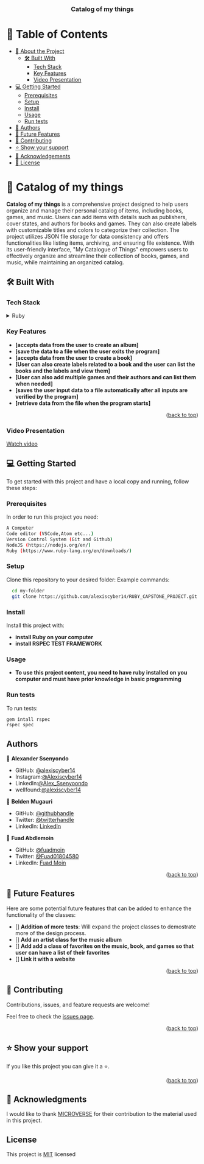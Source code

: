 <div align="center">
  <h3><b>Catalog of my things</b></h3>
</div>

# 📗 Table of Contents

- [📖 About the Project](#about-project)
  - [🛠 Built With](#built-with)
    - [Tech Stack](#tech-stack)
    - [Key Features](#key-features)
     - [Video Presentation](#presentation)
- [💻 Getting Started](#getting-started)
  - [Prerequisites](#prerequisites)
  - [Setup](#setup)
  - [Install](#install)
  - [Usage](#usage)
  - [Run tests](#run-tests)
- [👥 Authors](#authors)
- [🔭 Future Features](#future-features)
- [🤝 Contributing](#contributing)
- [⭐️ Show your support](#support)
- [🙏 Acknowledgements](#acknowledgements)
- [📝 License](#license)

<!-- PROJECT DESCRIPTION -->

# 📖 Catalog of my things <a name="about-project"></a>

**Catalog of my things** is a comprehensive project designed to help users organize and manage their personal catalog of items, including books, games, and music. Users can add items with details such as publishers, cover states, and authors for books and games. They can also create labels with customizable titles and colors to categorize their collection. The project utilizes JSON file storage for data consistency and offers functionalities like listing items, archiving, and ensuring file existence. With its user-friendly interface, "My Catalogue of Things" empowers users to effectively organize and streamline their collection of books, games, and music, while maintaining an organized catalog.

## 🛠 Built With <a name="built-with"></a>

### Tech Stack <a name="tech-stack"></a>

<details>
  <summary>Ruby</summary>
  <ul>
    <li><a href="https://ruby.org/">Ruby</a></li>
  </ul>
</details>

### Key Features <a name="key-features"></a>

- **[accepts data from the user to create an album]**
- **[save the data to a file when the user exits the program]**
- **[accepts data from the user to create a book]**
- **[User can also create labels related to a book and  the user can list the books and the labels and view them]**
- **[User can also add multiple games and their authors and can list them when needed]**
- **[saves the user input data to a file automatically after all inputs are verified by the program]**
- **[retrieve data from the file when the program starts]**
<p align="right">(<a href="#readme-top">back to top</a>)</p>


### Video Presentation <a name="presentation"></a>
<a href="https://drive.google.com/file/d/15GFm68YxG-bTAl1tbXPP_v4cKHrwsX88/view?usp=sharing">Watch video</a>

## 💻 Getting Started <a name="getting-started"></a>

To get started with this project and have a local copy and running, follow these steps:

### Prerequisites <a name="prerequisites">

In order to run this project you need:

```sh
A Computer
Code editor (VSCode,Atom etc...)
Version Control System (Git and Github)
NodeJS (https://nodejs.org/en/)
Ruby (https://www.ruby-lang.org/en/downloads/)
```

### Setup <a name="setup">

Clone this repository to your desired folder:
Example commands:

```sh
  cd my-folder
  git clone https://github.com/alexiscyber14/RUBY_CAPSTONE_PROJECT.git
```

### Install <a name="install">

Install this project with:

- **install Ruby on your computer**
- **install RSPEC TEST FRAMEWORK**

### Usage <a name="usage">

- **To use this project content, you need to have ruby installed on you computer and must have prior knowledge in basic programming**

### Run tests <a name="run-tests">

To run tests:

```sh
gem intall rspec
rspec spec
```

## Authors <a name="authors">

👤 **Alexander Ssenyondo**

- GitHub: [@alexiscyber14](https://github.com/alexiscyber14)
- Instagram:[@Alexiscyber14](https://www.instagram.com/alexiscyber14/)
- LinkedIn:[@Alex_Ssenyoondo](https://www.linkedin.com/in/alex-software/)
- wellfound:[@alexiscyber14](https://angel.co/u/alexander-senyondo)

👤 **Belden Mugauri**

- GitHub: [@githubhandle](https://github.com/Munyabelden/)
- Twitter: [@twitterhandle](https://twitter.com/munyaradzi045)
- LinkedIn: [LinkedIn](https://www.linkedin.com/in/munyaradzi-mugauri-828a7b24a/)

👤 **Fuad Abdlemoin**

- GitHub: [@fuadmoin](https://github.com/fuadmoin)
- Twitter: [@Fuad01804580](https://twitter.com/Fuad01804580)
- LinkedIn: [Fuad Moin](https://www.linkedin.com/in/fuadmoin/)

<p align="right">(<a href="#readme-top">back to top</a>)</p>
<!-- FUTURE FEATURES -->

## 🔭 Future Features <a name="future-features"></a>

Here are some potential future features that can be added to enhance the functionality of the classes:

- [] **Addition of more tests**: Will expand the project classes to demostrate more of the design process.
- [] **Add an artist class for the music album**
- [] **Add add a class of favorites on the music, book, and games so that user can have a list of their favorites**
- [] **Link it with a website**
<p align="right">(<a href="#readme-top">back to top</a>)</p>

## 🤝 Contributing <a name="contributing"></a>

Contributions, issues, and feature requests are welcome!

Feel free to check the [issues page](https://github.com/alexiscyber14/RUBY_CAPSTONE_PROJECT/issues).

<p align="right">(<a href="#readme-top">back to top</a>)</p>

## ⭐️ Show your support <a name="support"></a>

If you like this project you can give it a ⭐️.

<p align="right">(<a href="#readme-top">back to top</a>)</p>

## 🙏 Acknowledgments <a name="acknowledgements"></a>

I would like to thank <a href="https://github.com/microverseinc">MICROVERSE</a> for their contribution to the material used in this project.

## License

<p>This project is <a href="/LICENSE.md">MIT</a> licensed</p>
